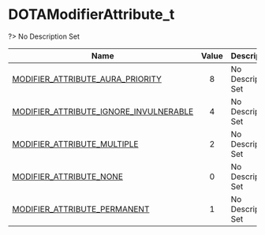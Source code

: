 # DOTAModifierAttribute_t
?> No Description Set

Name|Value|Description|Client
--|:--:|--|:--:
[MODIFIER_ATTRIBUTE_AURA_PRIORITY](Constants/DOTAModifierAttribute_t/MODIFIER_ATTRIBUTE_AURA_PRIORITY)|8|No Description Set|✖
[MODIFIER_ATTRIBUTE_IGNORE_INVULNERABLE](Constants/DOTAModifierAttribute_t/MODIFIER_ATTRIBUTE_IGNORE_INVULNERABLE)|4|No Description Set|✖
[MODIFIER_ATTRIBUTE_MULTIPLE](Constants/DOTAModifierAttribute_t/MODIFIER_ATTRIBUTE_MULTIPLE)|2|No Description Set|✖
[MODIFIER_ATTRIBUTE_NONE](Constants/DOTAModifierAttribute_t/MODIFIER_ATTRIBUTE_NONE)|0|No Description Set|✖
[MODIFIER_ATTRIBUTE_PERMANENT](Constants/DOTAModifierAttribute_t/MODIFIER_ATTRIBUTE_PERMANENT)|1|No Description Set|✖
